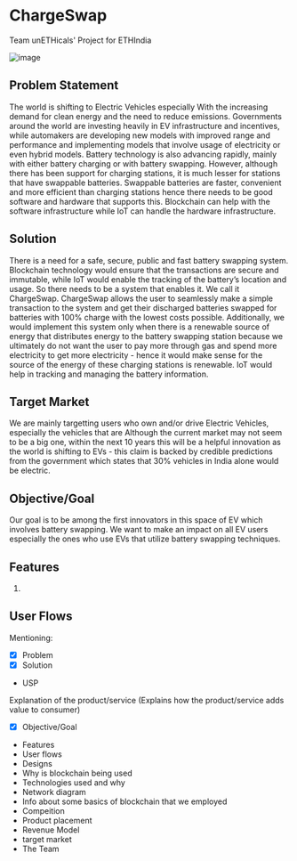 # ChargeSwap
Team unETHicals' Project for ETHIndia 

![image](https://user-images.githubusercontent.com/66853318/205450279-5c97efbf-89dd-4c17-a0ca-abf1401d48c6.png)


## Problem Statement
The world is shifting to Electric Vehicles especially With the increasing demand for clean energy and the need to reduce emissions. Governments around the world are investing heavily in EV infrastructure and incentives, while automakers are developing new models with improved range and performance and implementing models that involve usage of electricity or even hybrid models. Battery technology is also advancing rapidly, mainly with either battery charging or with battery swapping. However, although there has been support for charging stations, it is much lesser for stations that have swappable batteries. Swappable batteries are faster, convenient and more efficient than charging stations hence there needs to be good software and hardware that supports this. Blockchain can help with the software infrastructure while IoT can handle the hardware infrastructure.

## Solution
There is a need for a safe, secure, public and fast battery swapping system. Blockchain technology would ensure that the transactions are secure and immutable, while IoT would enable the tracking of the battery’s location and usage. So there needs to be a system that enables it. We call it ChargeSwap. ChargeSwap allows the user to seamlessly make a simple transaction to the system and get their discharged batteries swapped for batteries with 100% charge with the lowest costs possible. Additionally, we would implement this system only when there is a renewable source of energy that distributes energy to the battery swapping station because we ultimately do not want the user to pay more through gas and spend more electricity to get more electricity - hence it would make sense for the source of the energy of these charging stations is renewable. IoT would help in tracking and managing the battery information.

## Target Market
We are mainly targetting users who own and/or drive Electric Vehicles, especially the vehicles that are 
Although the current market may not seem to be a big one, within the next 10 years this will be a helpful innovation as the world is shifting to EVs - this claim is backed by credible predictions from the government which states that 30% vehicles in India alone would be electric.

## Objective/Goal
Our goal is to be among the first innovators in this space of EV which involves battery swapping. We want to make an impact on all EV users especially the ones who use EVs that utilize battery swapping techniques.

## Features
1. 

## User Flows


Mentioning:

- [x] Problem
- [x] Solution
- USP

Explanation of the product/service (Explains how the product/service adds value to consumer)
- [x] Objective/Goal
- Features
- User flows
- Designs
- Why is blockchain being used
- Technologies used and why
- Network diagram
- Info about some basics of blockchain that we employed
- Compeition
- Product placement
- Revenue Model
- target market
- The Team


